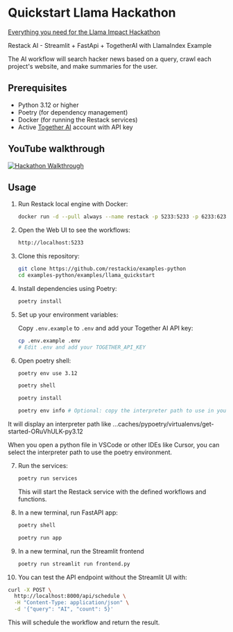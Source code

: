 # Quickstart Llama Hackathon

[Everything you need for the Llama Impact Hackathon](https://docs.restack.io/community/hackathons/08-11-2024-llama-impact)

Restack AI - Streamlit + FastApi + TogetherAI with LlamaIndex Example

The AI workflow will search hacker news based on a query, crawl each project's website, and make summaries for the user.

## Prerequisites

- Python 3.12 or higher
- Poetry (for dependency management)
- Docker (for running the Restack services)
- Active [Together AI](https://together.ai) account with API key

## YouTube walkthrough

[![Hackathon Walkthrough](https://img.youtube.com/vi/EgiYVXmnalU/0.jpg)](https://www.youtube.com/watch?v=EgiYVXmnalU)

## Usage

1. Run Restack local engine with Docker:

   ```bash
   docker run -d --pull always --name restack -p 5233:5233 -p 6233:6233 -p 7233:7233 ghcr.io/restackio/restack:main
   ```

2. Open the Web UI to see the workflows:

   ```bash
   http://localhost:5233
   ```

3. Clone this repository:

   ```bash
   git clone https://github.com/restackio/examples-python
   cd examples-python/examples/llama_quickstart
   ```

4. Install dependencies using Poetry:

   ```bash
   poetry install
   ```

5. Set up your environment variables:

   Copy `.env.example` to `.env` and add your Together AI API key:

   ```bash
   cp .env.example .env
   # Edit .env and add your TOGETHER_API_KEY
   ```

6. Open poetry shell:

   ```bash
   poetry env use 3.12
   ```

   ```bash
   poetry shell
   ```

   ```bash
   poetry install
   ```

   ```bash
   poetry env info # Optional: copy the interpreter path to use in your IDE (e.g. Cursor, VSCode, etc.)
   ```

It will display an interpreter path like
...caches/pypoetry/virtualenvs/get-started-ORuVhULK-py3.12

When you open a python file in VSCode or other IDEs like Cursor, you can select the interpreter path to use the poetry environment.

7. Run the services:

   ```bash
   poetry run services
   ```

   This will start the Restack service with the defined workflows and functions.

8. In a new terminal, run FastAPI app:

   ```bash
   poetry shell
   ```

   ```bash
   poetry run app
   ```

9. In a new terminal, run the Streamlit frontend

   ```bash
   poetry run streamlit run frontend.py
   ```

10. You can test the API endpoint without the Streamlit UI with:

```bash
curl -X POST \
  http://localhost:8000/api/schedule \
  -H "Content-Type: application/json" \
  -d '{"query": "AI", "count": 5}'
```

This will schedule the workflow and return the result.
